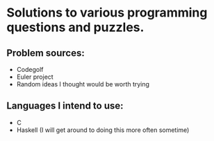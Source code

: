 # Solutions to various programming questions and puzzles.
## Problem sources:
- Codegolf
- Euler project
- Random ideas I thought would be worth trying
## Languages I intend to use:
- C
- Haskell (I will get around to doing this more often sometime)